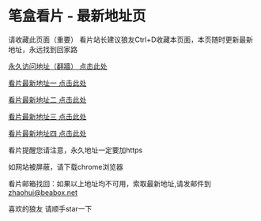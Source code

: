 # 笔盒看片 - 最新地址页

请收藏此页面（重要）
看片站长建议狼友Ctrl+D收藏本页面，本页随时更新最新地址，永远找到回家路

[永久访问地址（翻牆） 点击此处](https://beabox.net/)

[看片最新地址一 点击此处](https://bhg2s7a6a7m6.shop)

[看片最新地址二 点击此处](https://bhy2r1v1s1e3.shop)

[看片最新地址三 点击此处](https://bho4e3i8j4e2.shop)

[看片最新地址四 点击此处](https://bhs5r5k0l1q0.shop)

看片提醒您请注意，永久地址一定要加https

如网站被屏蔽，请下载chrome浏览器

看片邮箱找回：如果以上地址均不可用，索取最新地址,请发邮件到 zhaohui@beabox.net

喜欢的狼友 请顺手star一下